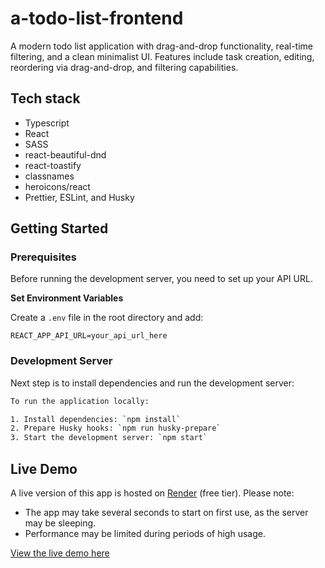 # a-todo-list-frontend

A modern todo list application with drag-and-drop functionality, real-time filtering, and a clean minimalist UI. Features include task creation, editing, reordering via drag-and-drop, and filtering capabilities.

## Tech stack

- Typescript
- React
- SASS
- react-beautiful-dnd
- react-toastify
- classnames
- heroicons/react
- Prettier, ESLint, and Husky

## Getting Started

### Prerequisites

Before running the development server, you need to set up your API URL.

**Set Environment Variables**

Create a `.env` file in the root directory and add:

```
REACT_APP_API_URL=your_api_url_here
```

### Development Server

Next step is to install dependencies and run the development server:

```bash
To run the application locally:

1. Install dependencies: `npm install`
2. Prepare Husky hooks: `npm run husky-prepare`
3. Start the development server: `npm start`
```

## Live Demo

A live version of this app is hosted on [Render](https://render.com/) (free tier). Please note:

- The app may take several seconds to start on first use, as the server may be sleeping.
- Performance may be limited during periods of high usage.

[View the live demo here](https://a-todo-list-frontend.onrender.com/)
